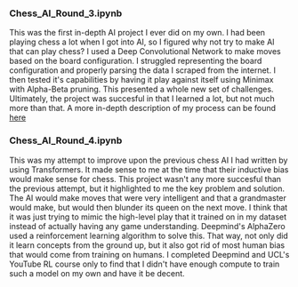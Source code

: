 ### Chess_AI_Round_3.ipynb

This was the first in-depth AI project I ever did on my own. I had been playing chess a lot when I got into AI, so I figured why not try to make AI that can play chess? I used a Deep Convolutional Network to make moves based on the board configuration. I struggled representing the board configuration and properly parsing the data I scraped from the internet. I then tested it's capabilities by having it play against itself using Minimax with Alpha-Beta pruning. This presented a whole new set of challenges. Ultimately, the project was succesful in that I learned a lot, but not much more than that. A more in-depth description of my process can be found [here](https://chargerml.wordpress.com/2022/11/21/starting-my-first-project-chess-ai/)

### Chess_AI_Round_4.ipynb

This was my attempt to improve upon the previous chess AI I had written by using Transformers. It made sense to me at the time that their inductive bias would make sense for chess. This project wasn't any more succesful than the previous attempt, but it highlighted to me the key problem and solution. The AI would make moves that were very intelligent and that a grandmaster would make, but would then blunder its queen on the next move. I think that it was just trying to mimic the high-level play that it trained on in my dataset instead of actually having any game understanding. Deepmind's AlphaZero used a reinforcement learning algorithm to solve this. That way, not only did it learn concepts from the ground up, but it also got rid of most human bias that would come from training on humans. I completed Deepmind and UCL's YouTube RL course only to find that I didn't have enough compute to train such a model on my own and have it be decent. 